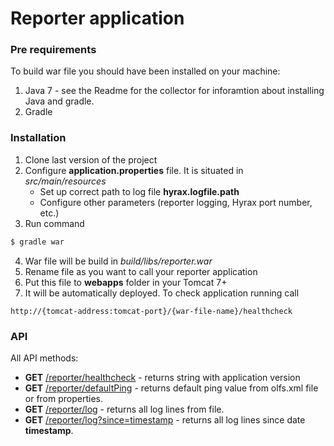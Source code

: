 # Reporter application
### Pre requirements
To build war file you should have been installed on your machine:

1. Java 7 - see the Readme for the collector for inforamtion about 
   installing Java and gradle.
2. Gradle

### Installation

1. Clone last version of the project
2. Configure **application.properties** file. It is situated in _src/main/resources_
    * Set up correct path to log file **hyrax.logfile.path**
    * Configure other parameters (reporter logging, Hyrax port number, etc.)
3. Run command

```sh
$ gradle war
```

4. War file will be build in _build/libs/reporter.war_
5. Rename file as you want to call your reporter application
6. Put this file to **webapps** folder in your Tomcat 7+
7. It will be automatically deployed. To check application running call

```
http://{tomcat-address:tomcat-port}/{war-file-name}/healthcheck
```

### API

All API methods:
* **GET** [/reporter/healthcheck]() - returns string with application version
* **GET** [/reporter/defaultPing]() - returns default ping value from olfs.xml file or from properties.
* **GET** [/reporter/log]() - returns all log lines from file.
* **GET** [/reporter/log?since=timestamp]() - returns all log lines since date **timestamp**.



